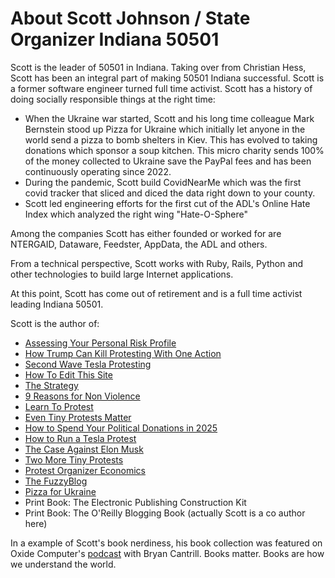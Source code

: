 # About Scott Johnson / State Organizer Indiana 50501

Scott is the leader of 50501 in Indiana.  Taking over from Christian Hess, Scott has been an integral part of 
making 50501 Indiana successful.  Scott is a former software engineer turned full time activist.  Scott has a history of doing socially responsible things at the right time:

* When the Ukraine war started, Scott and his long time colleague Mark Bernstein stood up Pizza for Ukraine which initially let anyone in the world send a pizza to bomb shelters in Kiev.  This has evolved to taking donations which sponsor a soup kitchen.  This micro charity sends 100% of the money collected to Ukraine save the PayPal fees and has been continuously operating since 2022.
* During the pandemic, Scott build CovidNearMe which was the first covid tracker that sliced and diced the data right down to your county.
* Scott led engineering efforts for the first cut of the ADL's Online Hate Index which analyzed the right wing "Hate-O-Sphere"

Among the companies Scott has either founded or worked for are NTERGAID, Dataware, Feedster, AppData, the ADL and others.

From a technical perspective, Scott works with Ruby, Rails, Python and other technologies to build large Internet applications.

At this point, Scott has come out of retirement and is a full time activist leading Indiana 50501. 

Scott is the author of:

* [Assessing Your Personal Risk Profile](/scott/essays/personal_risk_profile.html)
* [How Trump Can Kill Protesting With One Action](/scott/essays/trump_kills_protesting.html)
* [Second Wave Tesla Protesting](/scott/essays/second_wave_tesla_protesting.html)
* [How To Edit This Site](/scott/essays/how_to_edit_this_site.html)
* [The Strategy](/scott/essays/the_strategy.html)
* [9 Reasons for Non Violence](/scott/essays/9_reasons_for_non_violence.html)
* [Learn To Protest](https://bit.ly/learntoprotest)
* [Even Tiny Protests Matter](https://bit.ly/tinyprotests)
* [How to Spend Your Political Donations in 2025](https://bit.ly/2025politicaldonations)
* [How to Run a Tesla Protest](https://bit.ly/howtorunateslaprotest)
* [The Case Against Elon Musk](https://bit.ly/caseagainstelonmusk)
* [Two More Tiny Protests](https://bit.ly/2moretinyprotests)
* [Protest Organizer Economics](https://bit.ly/protestorganizereconomics)
* [The FuzzyBlog](https://fuzzyblog.io/blog/)
* [Pizza for Ukraine](https://www.pizzaforukraine.com/)
* Print Book: The Electronic Publishing Construction Kit
* Print Book: The O'Reilly Blogging Book (actually Scott is a co author here)

In a example of Scott's book nerdiness, his book collection was featured on Oxide Computer's [podcast](https://www.podcast24.fi/episodes/oxide-and-friends/books-in-the-box-redux-ckqdg0pYWf) with Bryan Cantrill. Books matter.  Books are how we understand the world.
